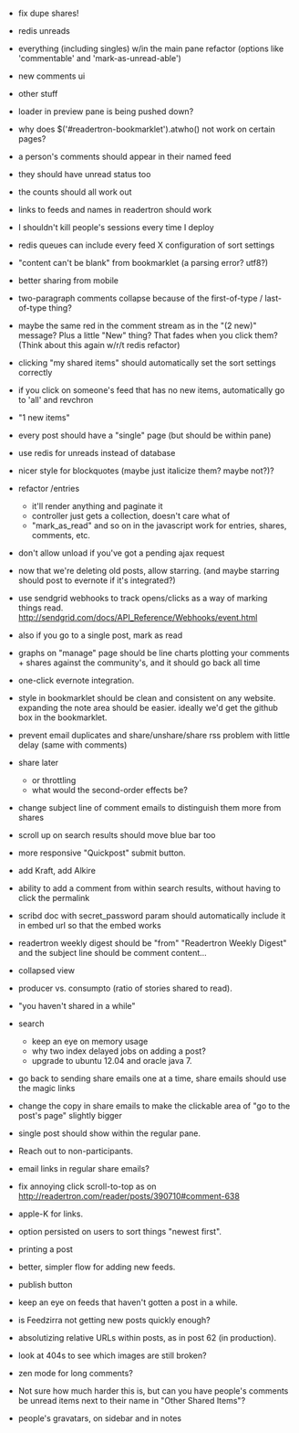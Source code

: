 - fix dupe shares!

- redis unreads
- everything (including singles) w/in the main pane refactor (options like 'commentable' and 'mark-as-unread-able')
- new comments ui
- other stuff

- loader in preview pane is being pushed down?

- why does $('#readertron-bookmarklet').atwho() not work on certain pages?

- a person's comments should appear in their named feed

- they should have unread status too

- the counts should all work out

- links to feeds and names in readertron should work

- I shouldn't kill people's sessions every time I deploy

- redis queues can include every feed X configuration of sort settings

- "content can't be blank" from bookmarklet (a parsing error? utf8?)

- better sharing from mobile

- two-paragraph comments collapse because of the first-of-type / last-of-type thing?

- maybe the same red in the comment stream as in the "(2 new)" message? Plus a little "New" thing? That fades when you click them? (Think about this again w/r/t redis refactor)

- clicking "my shared items" should automatically set the sort settings correctly
- if you click on someone's feed that has no new items, automatically go to 'all' and revchron

- "1 new items"

- every post should have a "single" page (but should be within pane)

- use redis for unreads instead of database

- nicer style for blockquotes (maybe just italicize them? maybe not?)?

- refactor /entries
  - it'll render anything and paginate it
  - controller just gets a collection, doesn't care what of
  - "mark_as_read" and so on in the javascript work for entries, shares, comments, etc.

- don't allow unload if you've got a pending ajax request
  
- now that we're deleting old posts, allow starring. (and maybe starring should post to evernote if it's integrated?)

- use sendgrid webhooks to track opens/clicks as a way of marking things read. http://sendgrid.com/docs/API_Reference/Webhooks/event.html
- also if you go to a single post, mark as read

- graphs on "manage" page should be line charts plotting your comments + shares against the community's, and it should go back all time

- one-click evernote integration.

- style in bookmarklet should be clean and consistent on any website. expanding the note area should be easier. ideally we'd get the github box in the bookmarklet.

- prevent email duplicates and share/unshare/share rss problem with little delay (same with comments)

- share later
  - or throttling
  - what would the second-order effects be?
- change subject line of comment emails to distinguish them more from shares
- scroll up on search results should move blue bar too
- more responsive "Quickpost" submit button.
- add Kraft, add Alkire
- ability to add a comment from within search results, without having to click the permalink
- scribd doc with secret_password param should automatically include it in embed url so that the embed works
- readertron weekly digest should be "from" "Readertron Weekly Digest" and the subject line should be comment content...
- collapsed view
- producer vs. consumpto (ratio of stories shared to read).
- "you haven't shared in a while"
- search
  - keep an eye on memory usage
  - why two index delayed jobs on adding a post?
  - upgrade to ubuntu 12.04 and oracle java 7.
- go back to sending share emails one at a time, share emails should use the magic links
- change the copy in share emails to make the clickable area of "go to the post's page" slightly bigger
- single post should show within the regular pane.
- Reach out to non-participants.
- email links in regular share emails?
- fix annoying click scroll-to-top as on http://readertron.com/reader/posts/390710#comment-638
- apple-K for links.
- option persisted on users to sort things "newest first".
- printing a post
- better, simpler flow for adding new feeds.
- publish button
- keep an eye on feeds that haven't gotten a post in a while.
- is Feedzirra not getting new posts quickly enough?
- absolutizing relative URLs within posts, as in post 62 (in production).
- look at 404s to see which images are still broken?

- zen mode for long comments?

- Not sure how much harder this is, but can you have people's comments be unread items next to their name in "Other Shared Items"?

- people's gravatars, on sidebar and in notes